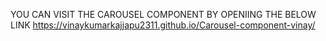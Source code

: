 YOU CAN VISIT THE CAROUSEL COMPONENT BY OPENIING THE BELOW LINK  https://vinaykumarkajjapu2311.github.io/Carousel-component-vinay/ 
